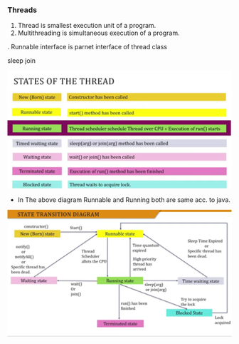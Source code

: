 ### Threads 
1. Thread is smallest execution unit of a program.
2. Multithreading is simultaneous execution of a program.

. Runnable interface is parnet interface of thread class

sleep
join

![alt text](image.png)
* In The above diagram Runnable and Running both are same acc. to java.


![alt text](image-1.png)